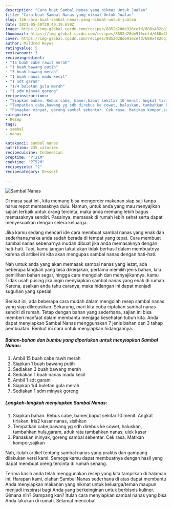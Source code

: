 ```yaml
---
description: "Cara buat Sambal Nanas yang nikmat Untuk Jualan"
title: "Cara buat Sambal Nanas yang nikmat Untuk Jualan"
slug: 126-cara-buat-sambal-nanas-yang-nikmat-untuk-jualan
date: 2021-05-30T20:49:19.650Z
image: https://img-global.cpcdn.com/recipes/8852d28de916cefd/680x482cq70/sambal-nanas-foto-resep-utama.jpg
thumbnail: https://img-global.cpcdn.com/recipes/8852d28de916cefd/680x482cq70/sambal-nanas-foto-resep-utama.jpg
cover: https://img-global.cpcdn.com/recipes/8852d28de916cefd/680x482cq70/sambal-nanas-foto-resep-utama.jpg
author: Mildred Reyes
ratingvalue: 5
reviewcount: 3
recipeingredient:
- "15 buah cabe rawit merah"
- "1 buah bawang putih"
- "3 buah bawang merah"
- "1 buah nanas madu kecil"
- "1 sdt garam"
- "1/4 buletan gula merah"
- "1 sdm minyak goreng"
recipeinstructions:
- "Siapkan bahan. Rebus cabe, bamer,baput sekitar 10 menit. Angkat tiriskan. Iris2 kasar nanas, sisihkan"
- "Tempatkan cabe,bawang yg sdh direbus ke cowet, haluskan, tambahkan hula,garam, aduk rata tambahkan nanas, ulek kasar"
- "Panaskan minyak, goreng sambal sebentar. Cek rasa. Matikan kompor,sajikan"
categories:
- Resep
tags:
- sambal
- nanas

katakunci: sambal nanas 
nutrition: 235 calories
recipecuisine: Indonesian
preptime: "PT21M"
cooktime: "PT52M"
recipeyield: "2"
recipecategory: Dessert

---
```



![Sambal Nanas](https://img-global.cpcdn.com/recipes/8852d28de916cefd/680x482cq70/sambal-nanas-foto-resep-utama.jpg)

Di masa  saat ini , kita memang bisa mengorder makanan siap saji tanpa harus repot memasaknya dulu. Namun, untuk anda yang mau menyajikan sajian terbaik untuk orang tercinta, maka anda memang lebih bagus memasaknya sendiri. Pasalnya, memasak di rumah lebih sehat serta dapat menyesuaikan dengan selera keluarga.

Jika kamu sedang mencari ide cara membuat sambal nanas yang enak dan sederhana,maka anda sudah berada di tempat yang tepat. Cara membuat sambal nanas  sebenarnya mudah dibuat jika anda memasaknya dengan hati-hati. Tapi, kamu jangan takut akan tidak berhasil dalam membuatnya 
karena di artikel ini kita akan mengupas sambal nanas dengan hati-hati.  



Nah untuk anda yang akan memasak sambal nanas yang lezat, ada beberapa langkah yang bisa dikerjakan, pertama memilih jenis bahan, lalu pemilihan bahan segar, hingga cara mengolah dan menyajikannya. kamu Tidak usah pusing jika ingin menyiapkan sambal nanas yang enak di rumah. Karena, asalkan anda  tahu caranya, maka hidangan ini dapat menjadi suguhan yang spesial.

Berikut ini, ada beberapa cara mudah dalam mengolah resep sambal nanas yang siap dikreasikan. Sekarang, mari kita coba ciptakan sambal nanas sendiri di rumah. Tetap dengan bahan yang sederhana, sajian ini bisa memberi manfaat dalam membantu menjaga kesehatan tubuh kita. Anda dapat menyiapkan Sambal Nanas menggunakan 7 jenis bahan dan 3 tahap pembuatan. Berikut ini cara untuk menyiapkan hidangannya.

<!--inarticleads1-->

##### Bahan-bahan dan bumbu yang diperlukan untuk menyiapkan Sambal Nanas:

1. Ambil 15 buah cabe rawit merah
1. Siapkan 1 buah bawang putih
1. Sediakan 3 buah bawang merah
1. Sediakan 1 buah nanas madu kecil
1. Ambil 1 sdt garam
1. Siapkan 1/4 buletan gula merah
1. Sediakan 1 sdm minyak goreng




<!--inarticleads2-->

##### Langkah-langkah menyiapkan Sambal Nanas:

1. Siapkan bahan. Rebus cabe, bamer,baput sekitar 10 menit. Angkat tiriskan. Iris2 kasar nanas, sisihkan
1. Tempatkan cabe,bawang yg sdh direbus ke cowet, haluskan, tambahkan hula,garam, aduk rata tambahkan nanas, ulek kasar
1. Panaskan minyak, goreng sambal sebentar. Cek rasa. Matikan kompor,sajikan




Nah, itulah artikel tentang  sambal nanas  yang praktis dan gampang dilakukan versi kami. Semoga kamu dapat membuatnya dengan hasil yang dapat membuat oreng tercinta di rumah senang. 

Terima kasih anda telah menggunakan resep yang kita tampilkan di halaman ini. Harapan kami, olahan  Sambal Nanas sederhana di atas dapat membantu Anda menyiapkan makanan yang nikmat untuk keluarga/teman maupun menjadi inspirasi bagi Anda yang berkeinginan untuk berbisnis kuliner. Gimana nih? Gampang kan? Itulah cara menyiapkan sambal nanas yang bisa Anda lakukan di rumah. Selamat mencoba!

